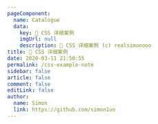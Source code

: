 ```yaml
---
pageComponent: 
  name: Catalogue
  data: 
    key: 🧰 CSS 详细案例
    imgUrl: null
    description: 🧰 CSS 详细案例 (c) realsimonooo
title: 🧰 CSS 详细案例
date: 2020-03-11 21:50:55
permalink: /css-example-note
sidebar: false
article: false
comment: false
editLink: false
author: 
  name: Simon
  link: https://github.com/simon1uo
---
```

